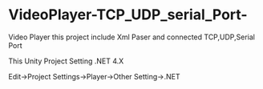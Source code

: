 # VideoPlayer-TCP_UDP_serial_Port-

Video Player 
this project include Xml Paser and connected TCP,UDP,Serial Port

This Unity Project Setting .NET 4.X

Edit->Project Settings->Player->Other Setting->.NET 
